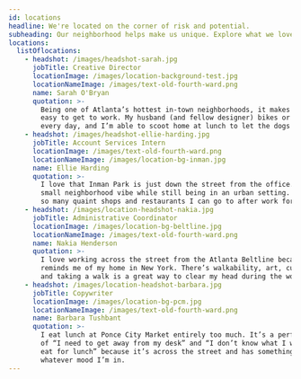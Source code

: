 ```yaml
---
id: locations
headline: We're located on the corner of risk and potential.
subheading: Our neighborhood helps make us unique. Explore what we love about it.
locations:
  listOflocations:
    - headshot: /images/headshot-sarah.jpg
      jobTitle: Creative Director
      locationImage: /images/location-background-test.jpg
      locationNameImage: /images/text-old-fourth-ward.png
      name: Sarah O'Bryan
      quotation: >-
        Being one of Atlanta’s hottest in-town neighborhoods, it makes it super
        easy to get to work. My husband (and fellow designer) bikes or runs here
        every day, and I’m able to scoot home at lunch to let the dogs out.
    - headshot: /images/headshot-ellie-harding.jpg
      jobTitle: Account Services Intern
      locationImage: /images/text-old-fourth-ward.png
      locationNameImage: /images/location-bg-inman.jpg
      name: Ellie Harding
      quotation: >-
        I love that Inman Park is just down the street from the office. It has a
        small neighborhood vibe while still being in an urban setting. There are
        so many quaint shops and restaurants I can go to after work for a treat.
    - headshot: /images/location-headshot-nakia.jpg
      jobTitle: Administrative Coordinator
      locationImage: /images/location-bg-beltline.jpg
      locationNameImage: /images/text-old-fourth-ward.png
      name: Nakia Henderson
      quotation: >-
        I love working across the street from the Atlanta Beltline because it
        reminds me of my home in New York. There’s walkability, art, culture,
        and taking a walk is a great way to clear my head during the workday. 
    - headshot: /images/location-headshot-barbara.jpg
      jobTitle: Copywriter
      locationImage: /images/location-bg-pcm.jpg
      locationNameImage: /images/text-old-fourth-ward.png
      name: Barbara Tushbant
      quotation: >-
        I eat lunch at Ponce City Market entirely too much. It’s a perfect storm
        of “I need to get away from my desk” and “I don’t know what I want to
        eat for lunch” because it’s across the street and has something for
        whatever mood I’m in.
---
```


